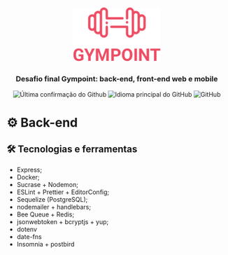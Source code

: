 <h1 align="center">
  <img alt="Gympoint" title="Gympoint" src=".github/logo.png" width="200px" />
</h1>

<h3 align="center">
  Desafio final Gympoint: back-end, front-end web e mobile
</h3>

<p align = "center">
<img alt = "Última confirmação do Github" src = "https://img.shields.io/github/last-commit/glayner/gympoint">
<img alt = "Idioma principal do GitHub" src = "https://img.shields.io/github/languages/top/glayner/gympoint">
<img alt = "GitHub" src = "https://img.shields.io/github/license/glayner/gympoint.svg">
</p>  

# :gear:  Back-end

## :hammer_and_wrench: Tecnologias e ferramentas

  * Express;
  * Docker;
  * Sucrase + Nodemon;
  * ESLint + Prettier + EditorConfig;
  * Sequelize (PostgreSQL);
  * nodemailer + handlebars;
  * Bee Queue + Redis;
  * jsonwebtoken + bcryptjs + yup;
  * dotenv 
  * date-fns
  * Insomnia + postbird
